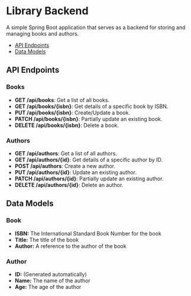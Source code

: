 # Library Backend

A simple Spring Boot application that serves as a backend for storing and managing books and authors.

- [API Endpoints](#api-endpoints)
- [Data Models](#data-models)

## API Endpoints

### Books

- **GET /api/books**: Get a list of all books.
- **GET /api/books/{isbn}**: Get details of a specific book by ISBN.
- **PUT /api/books/{isbn}**: Create/Update a book.
- **PATCH /api/books/{isbn}**: Partially update an existing book.
- **DELETE /api/books/{isbn}**: Delete a book.

### Authors

- **GET /api/authors**: Get a list of all authors.
- **GET /api/authors/{id}**: Get details of a specific author by ID.
- **POST /api/authors**: Create a new author.
- **PUT /api/authors/{id}**: Update an existing author.
- **PATCH /api/authors/{id}**: Partially update an existing author.
- **DELETE /api/authors/{id}**: Delete an author.

## Data Models

### Book

- **ISBN:** The International Standard Book Number for the book
- **Title:** The title of the book
- **Author:** A reference to the author of the book

### Author

- **ID:** (Generated automatically)
- **Name:** The name of the author
- **Age:** The age of the author
